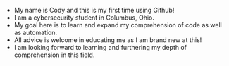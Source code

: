 - My name is Cody and this is my first time using Github!
- I am a cybersecurity student in Columbus, Ohio.
- My goal here is to learn and expand my comprehension of code as well as automation.
- All advice is welcome in educating me as I am brand new at this!
- I am looking forward to learning and furthering my depth of comprehension in this field.

